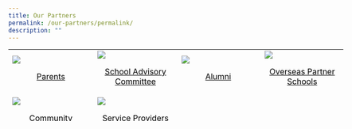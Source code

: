 ```yaml
---
title: Our Partners
permalink: /our-partners/permalink/
description: ""
---
```

<table style="height: 145px; width: 673px;">
<tbody>
<tr style="height: 79px;">
<td style="width: 162.5px; height: 79px; text-align: left;"><span style="color: #000000;"><img src="/images/Parents.ico"></span>
<p style="text-align: center;"><span style="color: #000000;"><a style="color: #000000;" href="https://staging.d2w6f17b52epdm.amplifyapp.com/our-partners/parents/information-for-parents/" aria-label="Parents">Parents</a></span></p>
</td>
<td style="width: 161.5px; height: 79px; text-align: left;"><span style="color: #000000;"><img src="/images/SAC.ico"></span>
<p style="text-align: center;"><span style="color: #000000;"><a style="color: #000000;" href="https://staging.d2w6f17b52epdm.amplifyapp.com/our-partners/school-advisory-committee/">School Advisory Committee</a></span></p>
</td>
<td style="width: 162.5px; height: 79px; text-align: left;"><span style="color: #000000;"><img src="/images/Alumni.ico"></span>
<p style="text-align: center;"><span style="color: #000000;"><a style="color: #000000;" href="https://staging.d2w6f17b52epdm.amplifyapp.com/our-partners/alumni/">Alumni</a>&nbsp;</span></p>
</td>
<td style="width: 158.5px; height: 79px; text-align: left;"><span style="color: #000000;"><img src="/images/Oversea Partner.ico"></span>
<p style="text-align: center;"><span style="color: #000000;"><a style="color: #000000;" href="https://staging.d2w6f17b52epdm.amplifyapp.com/our-partners/overseas-partner-school/">Overseas Partner Schools</a></span></p>
</td>
</tr>
<tr style="height: 66px;">
<td style="width: 162.5px; height: 66px; text-align: left;"><span style="color: #000000;"><img src="/images/Community.ico"></span>
<p align="center"><span style="color: #000000;"><a style="color: #000000;" href="https://staging.d2w6f17b52epdm.amplifyapp.com/our-partners/community/">Community</a></span></p>
</td>
<td style="width: 161.5px; height: 66px; text-align: left;"><span style="color: #000000;"><img src="/images/SSC.ico"></span>
<p style="text-align: center;"><span style="color: #000000;"><a class="" style="color: #000000;" href="https://staging.d2w6f17b52epdm.amplifyapp.com/our-partners/student-care-centre/">Service Providers</a></span></p>
</td>
<td style="width: 162.5px; height: 66px; text-align: left;">&nbsp;</td>
<td style="width: 158.5px; height: 66px; text-align: left;">
<p align="center">&nbsp;</p>
</td>
</tr>
</tbody>
</table>